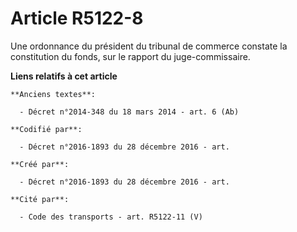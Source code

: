 # Article R5122-8

Une ordonnance du président du tribunal de commerce constate la constitution du fonds, sur le rapport du juge-commissaire.

**Liens relatifs à cet article**

	**Anciens textes**:

	  - Décret n°2014-348 du 18 mars 2014 - art. 6 (Ab)

	**Codifié par**:

	  - Décret n°2016-1893 du 28 décembre 2016 - art.

	**Créé par**:

	  - Décret n°2016-1893 du 28 décembre 2016 - art.

	**Cité par**:

	  - Code des transports - art. R5122-11 (V)
